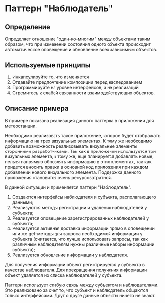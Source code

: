 # Паттерн "Наблюдатель"  
## Определение  
Определяет отношение "один-ко-многим" между объектами таким
образом, что при изменении состояния одного объекта
происходит автоматическое оповещение и обновление всех
зависимым объектов.  
  
## Используемые принципы  
1. Инкапсулируйте то, что изменяется  
2. Отдавайте предпочтение композиции перед наследованием  
3. Программируйте на уровне интерфейсов, а не реализаций  
4. Стремитесь к слабой связанности взаимодействующих
объектов.  
  
## Описание примера  
В примере показана реализация данного паттерна в приложении
для метеостанции.  
  
Необходимо реализовать такое приложение, которое будет
отображать информацию на трех визуальных элементах.
К тому же необходимо добавить возможность реализовывать
визуальные элементы сторонними разработчиками.
Так как в приложении используется три визуальных элемента,
к тому же, еще планируется добавлять новые, нельзя напрямую
обновлять информацию в этих элементах, так как придется
вносить правки в основной код приложения при каждом
добавлении нового визуального элемента. Поддержка данного
приложения становится очень ресурсозатратной.  
  
В данной ситуации и применяется паттерн "Наблюдатель".  
1. Создаются интерфейсы наблюдателя и субъекта, располагающего
данными;  
2. Реализуются методы регистрации и удаления
наблюдателей у субъекта;  
3. Реализуется оповещение зарегистрированных наблюдателей
у субъекта;  
4. Реализуется активная доставка информации прямо в
оповещении или же get-методы для запроса необходимой
информации у субъекта (считается, что лучше использовать запросы, так
как различным наблюдателям нужны различные наборы информации
субъекта);  
5. Реализуется обновление информации у наблюдателя.  
  
Для получения информации объект регистрируется у субъекта
в качестве наблюдателя. Для прекращения получения информации
объект удаляется из списка наблюдателей у субъекта.  
  
Паттерн использует слабую связь между субъектом и
наблюдателями. Это реализовано за счет то, что субъект и
наблюдатель общаются только интерфейсами. Друг о друге
данные объекты ничего не знают.  